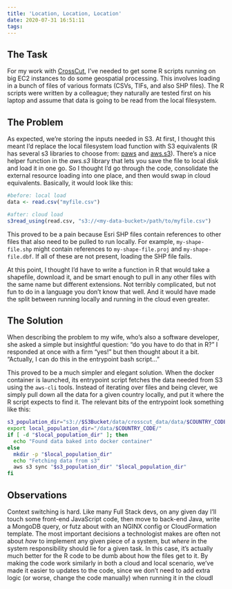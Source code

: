 ```yaml
---
title: 'Location, Location, Location'
date: 2020-07-31 16:51:11
tags:
---
```


## The Task
For my work with [CrossCut](https://crosscut.io), I’ve needed to get some R scripts running on big EC2 instances to do some geospatial processing. This involves loading in a bunch of files of various formats (CSVs, TIFs, and also SHP files).  The R scripts were written by a colleague; they naturally are tested first on his laptop and assume that data is going to be read from the local filesystem.

## The Problem
As expected, we’re storing the inputs needed in S3. At first, I thought this meant I’d replace the local filesystem load function with S3 equivalents (R has several s3 libraries to choose from: [paws](https://github.com/paws-r/paws) and [aws.s3](https://github.com/cloudyr/aws.s3/tree/master/R)). There’s a nice helper function in the *aws.s3* library that lets you save the file to local disk and load it in one go. So I thought I’d go through the code, consolidate the external resource loading into one place, and then would swap in cloud equivalents. Basically, it would look like this:

```r
#before: local load
data <- read.csv("myfile.csv")

#after: cloud load
s3read_using(read.csv, "s3://<my-data-bucket>/path/to/myfile.csv")

```


This proved to be a pain because Esri SHP files contain references to other files that also need to be pulled to run locally. For example, `my-shape-file.shp` might contain references to `my-shape-file.proj` and `my-shape-file.dbf`.  If all of these are not present, loading the SHP file fails.
 
At this point, I thought I’d have to write a function in R that would take a shapefile, download it, and be smart enough to pull in any other files with the same name but different extensions. Not terribly complicated, but not fun to do in a language you don’t know that well. And it would have made the split between running locally and running in the cloud even greater.

## The Solution
When describing the problem to my wife, who’s also a software developer, she asked a simple but insightful question: “do you have to do that in R?” I responded at once with a firm “yes!” but then thought about it a bit. “Actually, I can do this in the entrypoint bash script…” 

This proved to be a much simpler and elegant solution. When the docker container is launched, its entrypoint script fetches the data needed from S3 using the `aws-cli` tools. Instead of iterating over files and being clever, we simply pull down all the data for a given country locally, and put it where the R script expects to find it. The relevant bits of the entrypoint look something like this:

```bash
s3_population_dir="s3://$S3Bucket/data/crosscut_data/data/$COUNTRY_CODE/"
export local_population_dir="/data/$COUNTRY_CODE/"
if [ -d "$local_population_dir" ]; then
  echo "Found data baked into docker container"
else
  mkdir -p "$local_population_dir"
  echo "Fetching data from s3"
  aws s3 sync "$s3_population_dir" "$local_population_dir" 
fi
```

## Observations

Context switching is hard. Like many Full Stack devs, on any given day I’ll touch some front-end JavaScript code, then move to back-end Java, write a MongoDB query, or futz about with an NGINX config or CloudFormation template. The most important decisions a technologist makes are often not about *how* to implement any given piece of a system, but *where* in the system responsibility should lie for a given task. In this case, it’s actually much better for the R code to be dumb about how the files get to it. By making the code work similarly in both a cloud and local scenario, we’ve made it easier to updates to the code, since we don’t need to add extra logic (or worse, change the code manually) when running it in the cloudl

